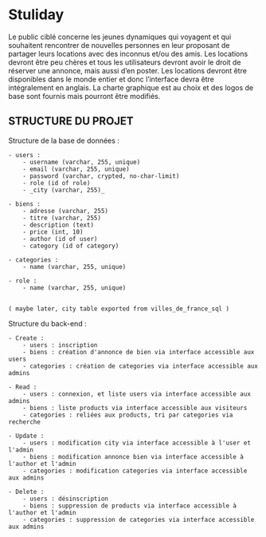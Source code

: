 # Stuliday

Le public ciblé concerne les jeunes dynamiques qui voyagent et qui
souhaitent rencontrer de nouvelles personnes en leur proposant de
partager leurs locations avec des inconnus et/ou des amis.
Les locations devront être peu chères et tous les utilisateurs devront
avoir le droit de réserver une annonce, mais aussi d’en poster.
Les locations devront être disponibles dans le monde entier et
donc l’interface devra être intégralement en anglais.
La charte graphique est au choix et des logos de base sont fournis
mais pourront être modifiés.

## STRUCTURE DU PROJET

Structure de la base de données :

    - users : 
        - username (varchar, 255, unique)
        - email (varchar, 255, unique)
        - password (varchar, crypted, no-char-limit)
        - role (id of role)
        - _city (varchar, 255)_
    
    - biens :
        - adresse (varchar, 255)
        - titre (varchar, 255)
        - description (text)
        - price (int, 10)
        - author (id of user)
        - category (id of category)
    
    - categories :
        - name (varchar, 255, unique)
    
    - role :
        - name (varchar, 255, unique)


    ( maybe later, city table exported from villes_de_france_sql )

Structure du back-end :

    - Create :
        - users : inscription
        - biens : création d'annonce de bien via interface accessible aux users
        - categories : création de categories via interface accessible aux admins
    
    - Read :
        - users : connexion, et liste users via interface accessible aux admins
        - biens : liste products via interface accessible aux visiteurs
        - categories : reliées aux products, tri par categories via recherche

    - Update :
        - users : modification city via interface accessible à l'user et l'admin
        - biens : modification annonce bien via interface accessible à l'author et l'admin
        - categories : modification categories via interface accessible aux admins
    
    - Delete :
        - users : désinscription
        - biens : suppression de products via interface accessible à l'author et l'admin
        - categories : suppression de categories via interface accessible aux admins